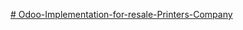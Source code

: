 [# Odoo-Implementation-for-resale-Printers-Company](https://drive.google.com/drive/folders/1czrlnbaZOMe14uMv5i7JP94DnFF73wR4?usp=drive_link)
